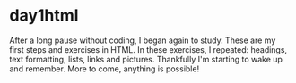 # day1html
After a long pause without coding, I began again to study. These are my first steps and exercises in HTML. In these exercises, I repeated: headings, text formatting, lists, links and pictures. Thankfully I'm starting to wake up and remember. More to come, anything is possible!
